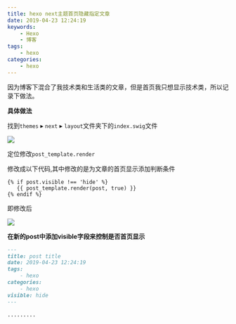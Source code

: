 ```yaml
---
title: hexo next主题首页隐藏指定文章
date: 2019-04-23 12:24:19
keywords:
    - Hexo
    - 博客
tags:
    - hexo
categories:
    - hexo
---
```


因为博客下混合了我技术类和生活类的文章，但是首页我只想显示技术类，所以记录下做法。

<!-- more -->

**具体做法**

找到`themes⁩` ▸ `⁨next`⁩ ▸ `⁨layout`⁩文件夹下的`index.swig`文件

![](index1.png)

定位修改`post_template.render`

修改成以下代码,其中修改的是为文章的首页显示添加判断条件

``` swig
{% if post.visible !== 'hide' %}
   {{ post_template.render(post, true) }}
{% endif %}
```

即修改后

![](index2.png)

**在新的post中添加visible字段来控制是否首页显示**

``` md
---
title: post title
date: 2019-04-23 12:24:19
tags:
    - hexo
categories:
    - hexo
visible: hide
---

.........

```




